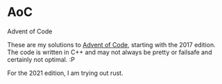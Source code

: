 # AoC
Advent of Code

These are my solutions to [Advent of Code](https://adventofcode.com), starting with the 2017 edition.
The code is written in C++ and may not always be pretty or failsafe and certainly not optimal. :P

For the 2021 edition, I am trying out rust.
